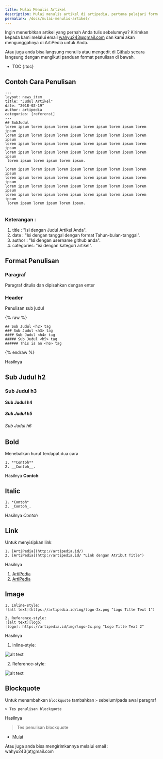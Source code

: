 ```yaml
---
title: Mulai Menulis Artikel
description: Mulai menulis artikel di artipedia, pertama pelajari format penulisan, mendaftar di github, dan fork repository.
permalink: /docs/mulai-menulis-artikel/
---
```


Ingin menerbitkan artikel yang pernah Anda tulis sebelumnya? Kirimkan kepada kami melalui email wahyu243@gmail.com dan kami akan mengunggahnya di ArtiPedia untuk Anda.

Atau juga anda bisa langsung menulis atau mengedit di [Github](https://github.com/ArtiPedia/ArtiPedia/new/master/docs/_posts "Github") secara langsung dengan mengikuti panduan format penulisan di bawah.

* TOC
{:toc}
## Contoh Cara Penulisan
```
---
layout: news_item
title: "Judul Artikel"
date: "2018-02-19"
author: artipedia
categories: [referensi]
---
## SubJudul
lorem ipsum lorem ipsum lorem ipsum lorem ipsum lorem ipsum lorem ipsum 
lorem ipsum lorem ipsum lorem ipsum lorem ipsum lorem ipsum lorem ipsum 
lorem ipsum lorem ipsum lorem ipsum lorem ipsum lorem ipsum lorem ipsum
lorem ipsum lorem ipsum lorem ipsum lorem ipsum lorem ipsum lorem ipsum 
 lorem ipsum lorem ipsum lorem ipsum.

lorem ipsum lorem ipsum lorem ipsum lorem ipsum lorem ipsum lorem ipsum 
lorem ipsum lorem ipsum lorem ipsum lorem ipsum lorem ipsum lorem ipsum 
lorem ipsum lorem ipsum lorem ipsum lorem ipsum lorem ipsum lorem ipsum
lorem ipsum lorem ipsum lorem ipsum lorem ipsum lorem ipsum lorem ipsum 
 lorem ipsum lorem ipsum lorem ipsum.


```


### Keterangan :
1. title : "Isi dengan Judul Artikel Anda".
2. date : "Isi dengan tanggal dengan format Tahun-bulan-tanggal".
3. author : "Isi dengan username github anda".
4. categories: "isi dengan kategori artikel".

## Format Penulisan 

### Paragraf
Paragraf ditulis dan dipisahkan dengan enter

### Header
Penulisan sub judul 

{% raw %}
```liquid
## Sub Judul <h2> tag
### Sub Judul <h3> tag
#### Sub Judul <h4> tag
##### Sub Judul <h5> tag
###### This is an <h6> tag
```
{% endraw %}

Hasilnya
## Sub Judul h2 
### Sub Judul h3 
#### Sub Judul h4 
##### Sub Judul h5 
###### Sub Judul h6

## Bold
Menebalkan huruf terdapat dua cara
```
1. **Contoh**
2. __Contoh__.
```
Hasilnya
**Contoh**

## Italic
```
1. *Contoh*
2. _Contoh_.
```
Hasilnya
*Contoh*

## Link
Untuk menyisipkan link
```
1. [ArtiPedia](http://artipedia.id/)
2. [ArtiPedia](http://artipedia.id/ "Link dengan Atribut Title")
```
Hasilnya 
1. [ArtiPedia](http://artipedia.id/)
2. [ArtiPedia](http://artipedia.id/ "Link dengan Atribut Title")

## Image
```
1. Inline-style: 
![alt text](https://artipedia.id/img/logo-2x.png "Logo Title Text 1")

2. Reference-style: 
![alt text][logo]
[logo]: https://artipedia.id/img/logo-2x.png "Logo Title Text 2"
```

Hasilnya
1. Inline-style: 

![alt text](https://artipedia.id/img/logo-2x.png "Logo Title Text 1")

2. Reference-style: 

![alt text][logo]

[logo]: https://artipedia.id/img/logo-2x.png "Logo Title Text 2"

## Blockquote
Untuk menambahkan <code>blockquote</code> tambahkan <code>></code> sebelum/pada awal paragraf
```
> Tes penulisan blockquote
```
Hasilnya
> Tes penulisan blockquote

<nav class='main-nav'><ul>
<li class="current">
    <a href="https://github.com/ArtiPedia/ArtiPedia/new/master/docs/_posts">Mulai</a>
 </li>
 </ul>
</nav>
<p class="note">Atau juga anda bisa mengirimkannya melalui email : wahyu243(at)gmail.com</p>
<p></p>


